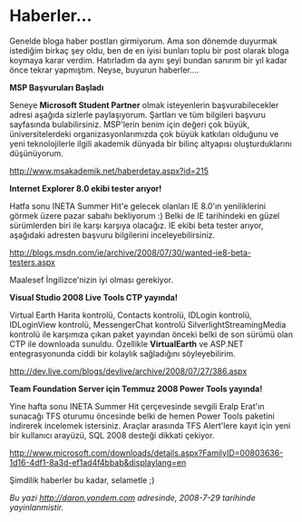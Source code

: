 # Haberler... 

Genelde bloga haber postları girmiyorum. Ama son dönemde duyurmak
istediğim birkaç şey oldu, ben de en iyisi bunları toplu bir post olarak
bloga koymaya karar verdim. Hatırladım da aynı şeyi bundan sanırım bir
yıl kadar önce tekrar yapmıştım. Neyse, buyurun haberler....

**MSP Başvuruları Başladı**

Seneye **Microsoft Student Partner** olmak isteyenlerin
başvurabilecekler adresi aşağıda sizlerle paylaşıyorum. Şartları ve tüm
bilgileri başvuru sayfasında bulabilirsiniz. MSP'lerin benim için değeri
çok büyük, üniversitelerdeki organizasyonlarımızda çok büyük katkıları
olduğunu ve yeni teknolojilerle ilgili akademik dünyada bir bilinç
altyapısı oluşturduklarını düşünüyorum.

<http://www.msakademik.net/haberdetay.aspx?id=215>

**Internet Explorer 8.0 ekibi tester arıyor!**

Hatfa sonu INETA Summer Hit'e gelecek olanları IE 8.0'ın yeniliklerini
görmek üzere pazar sabahı bekliyorum :) Belki de IE tarihindeki en güzel
sürümlerden biri ile karşı karşıya olacağız. IE ekibi beta tester
arıyor, aşağıdaki adresten başvuru bilgilerini inceleyebilirsiniz.

<http://blogs.msdn.com/ie/archive/2008/07/30/wanted-ie8-beta-testers.aspx>

Maalesef İngilizce'nizin iyi olması gerekiyor.

**Visual Studio 2008 Live Tools CTP yayında!**

Virtual Earth Harita kontrolü, Contacts kontrolü, IDLogin kontrolü,
IDLoginView kontrolü, MessengerChat kontrolü SilverlightStreamingMedia
kontrolü ile karşımıza çıkan paket yayından önceki belki de son sürümü
olan CTP ile downloada sunuldu. Özellikle **VirtualEarth** ve ASP.NET
entegrasyonunda ciddi bir kolaylık sağladığını söyleyebilirim.

<http://dev.live.com/blogs/devlive/archive/2008/07/27/386.aspx>

**Team Foundation Server için Temmuz 2008 Power Tools yayında!**

Yine hafta sonu INETA Summer Hit çerçevesinde sevgili Eralp Erat'ın
sunacağı TFS oturumu öncesinde belki de hemen Power Tools paketini
indirerek incelemek istersiniz. Araçlar arasında TFS Alert'lere kayıt
için yeni bir kullanıcı arayüzü, SQL 2008 desteği dikkati çekiyor.

<http://www.microsoft.com/downloads/details.aspx?FamilyID=00803636-1d16-4df1-8a3d-ef1ad4f4bbab&displaylang=en>

Şimdilik haberler bu kadar, selametle ;)


*Bu yazi http://daron.yondem.com adresinde, 2008-7-29 tarihinde yayinlanmistir.*